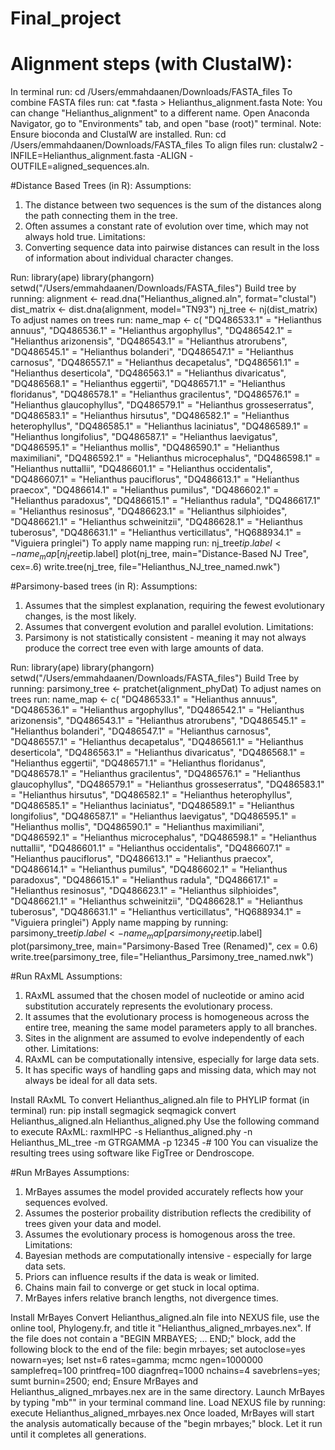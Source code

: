 # Final_project

# Alignment steps (with ClustalW):
In terminal run:
  cd /Users/emmahdaanen/Downloads/FASTA_files
To combine FASTA files run:
  cat *.fasta > Helianthus_alignment.fasta
    Note: You can change "Helianthus_alignment" to a different name.
Open Anaconda Navigator, go to "Environments" tab, and open "base (root)" terminal.
  Note: Ensure bioconda and ClustalW are installed.
Run: 
  cd /Users/emmahdaanen/Downloads/FASTA_files
To align files run:
  clustalw2 -INFILE=Helianthus_alignment.fasta -ALIGN -OUTFILE=aligned_sequences.aln. 

#Distance Based Trees (in R):
Assumptions:
  1. The distance between two sequences is the sum of the distances along the path connecting them in the tree.
  2. Often assumes a constant rate of evolution over time, which may not always hold true.
Limitations:
  1. Converting sequence data into pairwise distances can result in the loss of information about individual character changes. 

Run: 
  library(ape)
  library(phangorn)
  setwd("/Users/emmahdaanen/Downloads/FASTA_files")
Build tree by running: 
  alignment <- read.dna("Helianthus_aligned.aln", format="clustal")
  dist_matrix <- dist.dna(alignment, model="TN93")
  nj_tree <- nj(dist_matrix)
To adjust names on trees run: 
  name_map <- c(
    "DQ486533.1" = "Helianthus annuus", "DQ486536.1" = "Helianthus argophyllus", 
    "DQ486542.1" = "Helianthus arizonensis", "DQ486543.1" = "Helianthus atrorubens",
    "DQ486545.1" = "Helianthus bolanderi", "DQ486547.1" = "Helianthus carnosus",
    "DQ486557.1" = "Helianthus decapetalus", "DQ486561.1" = "Helianthus deserticola",
    "DQ486563.1" = "Helianthus divaricatus", "DQ486568.1" = "Helianthus eggertii",
    "DQ486571.1" = "Helianthus floridanus", "DQ486578.1" = "Helianthus gracilentus",
    "DQ486576.1" = "Helianthus glaucophyllus", "DQ486579.1" = "Helianthus grosseserratus",
    "DQ486583.1" = "Helianthus hirsutus", "DQ486582.1" = "Helianthus heterophyllus",
    "DQ486585.1" = "Helianthus laciniatus", "DQ486589.1" = "Helianthus longifolius",
    "DQ486587.1" = "Helianthus laevigatus", "DQ486595.1" = "Helianthus mollis",
    "DQ486590.1" = "Helianthus maximiliani", "DQ486592.1" = "Helianthus microcephalus",
    "DQ486598.1" = "Helianthus nuttallii", "DQ486601.1" = "Helianthus occidentalis",
    "DQ486607.1" = "Helianthus pauciflorus", "DQ486613.1" = "Helianthus praecox",
    "DQ486614.1" = "Helianthus pumilus", "DQ486602.1" = "Helianthus paradoxus",
    "DQ486615.1" = "Helianthus radula", "DQ486617.1" = "Helianthus resinosus",
    "DQ486623.1" = "Helianthus silphioides", "DQ486621.1" = "Helianthus schweinitzii",
    "DQ486628.1" = "Helianthus tuberosus", "DQ486631.1" = "Helianthus verticillatus",
    "HQ688934.1" = "Viguiera pringlei") 
To apply name mapping run: 
  nj_tree$tip.label <- name_map[nj_tree$tip.label]
  plot(nj_tree, main="Distance-Based NJ Tree", cex=.6)
  write.tree(nj_tree, file="Helianthus_NJ_tree_named.nwk")
                           
#Parsimony-based trees (in R):
Assumptions:
  1. Assumes that the simplest explanation, requiring the fewest evolutionary changes, is the most likely.
  2. Assumes that convergent evolution and parallel evolution.
Limitations:
  1. Parsimony is not statistically consistent - meaning it may not always produce the correct tree even with large amounts of data. 

Run: 
  library(ape)
  library(phangorn)
  setwd("/Users/emmahdaanen/Downloads/FASTA_files")
Build Tree by running: 
  parsimony_tree <- pratchet(alignment_phyDat)
To adjust names on trees run: 
  name_map <- c(
    "DQ486533.1" = "Helianthus annuus", "DQ486536.1" = "Helianthus argophyllus", 
    "DQ486542.1" = "Helianthus arizonensis", "DQ486543.1" = "Helianthus atrorubens",
    "DQ486545.1" = "Helianthus bolanderi", "DQ486547.1" = "Helianthus carnosus",
    "DQ486557.1" = "Helianthus decapetalus", "DQ486561.1" = "Helianthus deserticola",
    "DQ486563.1" = "Helianthus divaricatus", "DQ486568.1" = "Helianthus eggertii",
    "DQ486571.1" = "Helianthus floridanus", "DQ486578.1" = "Helianthus gracilentus",
    "DQ486576.1" = "Helianthus glaucophyllus", "DQ486579.1" = "Helianthus grosseserratus",
    "DQ486583.1" = "Helianthus hirsutus", "DQ486582.1" = "Helianthus heterophyllus",
    "DQ486585.1" = "Helianthus laciniatus", "DQ486589.1" = "Helianthus longifolius",
    "DQ486587.1" = "Helianthus laevigatus", "DQ486595.1" = "Helianthus mollis",
    "DQ486590.1" = "Helianthus maximiliani", "DQ486592.1" = "Helianthus microcephalus",
    "DQ486598.1" = "Helianthus nuttallii", "DQ486601.1" = "Helianthus occidentalis",
    "DQ486607.1" = "Helianthus pauciflorus", "DQ486613.1" = "Helianthus praecox",
    "DQ486614.1" = "Helianthus pumilus", "DQ486602.1" = "Helianthus paradoxus",
    "DQ486615.1" = "Helianthus radula", "DQ486617.1" = "Helianthus resinosus",
    "DQ486623.1" = "Helianthus silphioides", "DQ486621.1" = "Helianthus schweinitzii",
    "DQ486628.1" = "Helianthus tuberosus", "DQ486631.1" = "Helianthus verticillatus",
    "HQ688934.1" = "Viguiera pringlei") 
Apply name mapping by running: 
  parsimony_tree$tip.label <- name_map[parsimony_tree$tip.label]
  plot(parsimony_tree, main="Parsimony-Based Tree (Renamed)", cex = 0.6)
  write.tree(parsimony_tree, file="Helianthus_Parsimony_tree_named.nwk")

#Run RAxML 
Assumptions:
  1. RAxML assumed that the chosen model of nucleotide or amino acid substitution accurately represents the evolutionary process. 
  2. It assumes that the evolutionary process is homogeneous across the entire tree, meaning the same model parameters apply to all branches. 
  3. Sites in the alignment are assumed to evolve independently of each other.
Limitations:
  1. RAxML can be computationally intensive, especially for large data sets.
  2. It has specific ways of handling gaps and missing data, which may not always be ideal for all data sets. 

Install RAxML
To convert Helianthus_aligned.aln file to PHYLIP format (in terminal) run:
  pip install segmagick
  seqmagick convert Helianthus_aligned.aln Helianthus_aligned.phy 
Use the following command to execute RAxML: 
  raxmlHPC -s Helianthus_aligned.phy -n Helianthus_ML_tree -m GTRGAMMA -p 12345 -# 100
You can visualize the resulting trees using software like FigTree or Dendroscope. 

#Run MrBayes
Assumptions:
  1. MrBayes assumes the model provided accurately reflects how your sequences evolved.
  2. Assumes the posterior probaility distribution reflects the credibility of trees given your data and model.
  3. Assumes the evolutionary process is homogenous aross the tree. 
Limitations:
  1. Bayesian methods are computationally intensive - especially for large data sets.
  2. Priors can influence results if the data is weak or limited. 
  3. Chains main fail to converge or get stuck in local optima.
  4. MrBayes infers relative branch lengths, not divergence times.

Install MrBayes
Convert Helianthus_aligned.aln file into NEXUS file, use the online tool, Phylogeny.fr,
and title it "Helianthus_aligned_mrbayes.nex".
  If the file does not contain a "BEGIN MRBAYES; ... END;" block, add the following block
  to the end of the file: 
    begin mrbayes;
      set autoclose=yes nowarn=yes;
      lset nst=6 rates=gamma;
      mcmc ngen=1000000 samplefreq=100 printfreq=100 diagnfreq=1000 nchains=4 savebrlens=yes;
      sumt burnin=2500;
    end;
Ensure MrBayes and Helianthus_aligned_mrbayes.nex are in the same directory.
Launch MrBayes by typing "mb"" in your terminal command line.
Load NEXUS file by running: 
  execute Helianthus_aligned_mrbayes.nex
Once loaded, MrBayes will start the analysis automatically because of the "begin mrbayes;" block.
Let it run until it completes all generations. 


